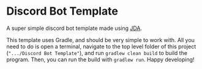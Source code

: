 # Discord Bot Template

A super simple discord bot template made using [JDA][1].

This template uses Gradle, and should be very simple to work with.
All you need to do is open a terminal, navigate to the top level folder of this project (`".../Discord Bot Template"`),
and run `gradlew clean build` to build the program. Then, you can run the build with `gradlew run`. Happy developing!

[1]: https://github.com/DV8FromTheWorld/JDA
